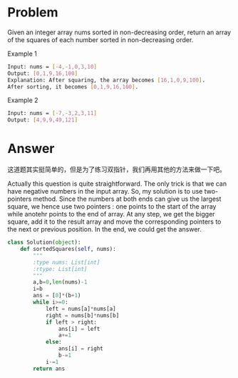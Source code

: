 # Problem

Given an integer array nums sorted in non-decreasing order, return an array of the squares of each number sorted in non-decreasing order.

Example 1
```bash
Input: nums = [-4,-1,0,3,10]
Output: [0,1,9,16,100]
Explanation: After squaring, the array becomes [16,1,0,9,100].
After sorting, it becomes [0,1,9,16,100].
```

Example 2
```bash
Input: nums = [-7,-3,2,3,11]
Output: [4,9,9,49,121]
```

# Answer
这道题其实挺简单的，但是为了练习双指针，我们再用其他的方法来做一下吧。

Actually this question is quite straightforward. The only trick is that we can have negative numbers in the input array. So, my solution is to use two-pointers method. Since the numbers at both ends can give us the largest square, we hence use two pointers : one points to the start of the array while anotehr points to the end of array. At any step, we get the bigger square, add it to the result array and move the corresponding pointers to the next or previous position. In the end, we could get the answer.
```python
class Solution(object):
    def sortedSquares(self, nums):
        """
        :type nums: List[int]
        :rtype: List[int]
        """
        a,b=0,len(nums)-1
        i=b
        ans = [0]*(b+1)
        while i>=0:
            left = nums[a]*nums[a]
            right = nums[b]*nums[b]
            if left > right:
                ans[i] = left
                a+=1
            else:
                ans[i] = right
                b-=1
            i-=1
        return ans
```
